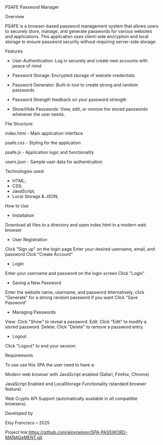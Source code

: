 PSAFE Password Manager

Overview


PSAFE is a browser-based password management system that allows users to securely store, manage, and generate passwords for various websites and applications. This application uses client-side encryption and local storage to ensure password security without requiring server-side storage.


Features

- User Authentication:
Log in securely and create new accounts with peace of mind

- Password Storage: 
Encrypted storage of website credentials

- Password Generator: 
Built-in tool to create strong and random passwords

- Password Strength feedback on your password strength 

- Show/Hide Passwords: 
View, edit, or remove the stored passwords whenever the user needs.



File Structure:

index.html - Main application interface
  
psafe.css - Styling for the application
   
psafe.js - Application logic and functionality
  
users.json - Sample user data for authentication



Technologies used:

- HTML;
- CSS;
- JavaScript;
- Local Storage & JSON;


How to Use


- Installation

Download all files to a directory and open index.html in a modern web browser

- User Registration

Click "Sign up" on the login page
Enter your desired username, email, and password
Click "Create Account"

- Login

Enter your username and password on the login screen
Click "Login"

- Saving a New Password

Enter the website name, username, and password
Alternatively, click "Generate" for a strong random password if you want
Click "Save Password"

- Managing Passwords

View: Click "Show" to reveal a password.
Edit: Click "Edit" to modify a stored password.
Delete: Click "Delete" to remove a password entry.

- Logout

Click "Logout" to end your session.

Requirements

To use use this SPA the user need to have a:

Modern web browser with JavaScript enabled (Safari, Firefox, Chrome).

JavaScript Enabled and LocalStorage Functionality (standard browser feature). 

Web Crypto API Support (automatically available in all compatible browsers).










 Developed by

Eloy Francisco – 2025

Project link:https://github.com/eloynelson/SPA-PASSWORD-MANAGeMENT.git





